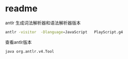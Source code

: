 # readme

antlr 生成词法解析器和语法解析器版本

```sh
antlr -visitor  -Dlanguage=JavaScript   PlayScript.g4
```

查看antlr版本

```sh
java org.antlr.v4.Tool
```
